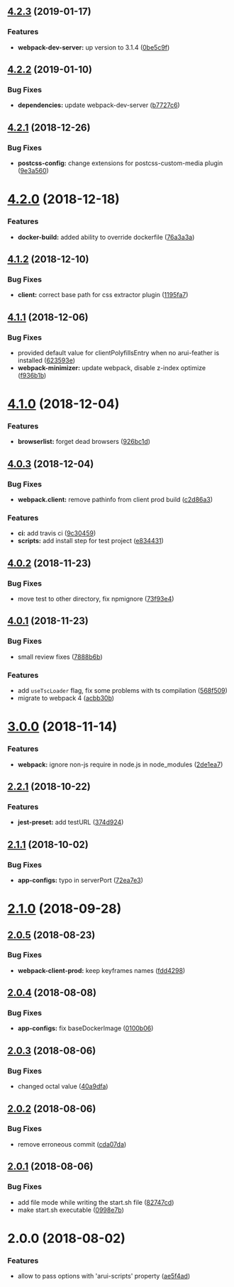 <a name="4.2.3"></a>
## [4.2.3](https://github.com/alfa-laboratory/arui-scripts/compare/v4.2.2...v4.2.3) (2019-01-17)


### Features

* **webpack-dev-server:** up version to 3.1.4 ([0be5c9f](https://github.com/alfa-laboratory/arui-scripts/commit/0be5c9f))



<a name="4.2.2"></a>
## [4.2.2](https://github.com/alfa-laboratory/arui-scripts/compare/v4.2.1...v4.2.2) (2019-01-10)


### Bug Fixes

* **dependencies:** update webpack-dev-server ([b7727c6](https://github.com/alfa-laboratory/arui-scripts/commit/b7727c6))



<a name="4.2.1"></a>
## [4.2.1](https://github.com/alfa-laboratory/arui-scripts/compare/v4.2.0...v4.2.1) (2018-12-26)


### Bug Fixes

* **postcss-config:** change extensions for postcss-custom-media plugin ([9e3a560](https://github.com/alfa-laboratory/arui-scripts/commit/9e3a560))



<a name="4.2.0"></a>
# [4.2.0](https://github.com/alfa-laboratory/arui-scripts/compare/v4.1.2...v4.2.0) (2018-12-18)


### Features

* **docker-build:** added ability to override dockerfile ([76a3a3a](https://github.com/alfa-laboratory/arui-scripts/commit/76a3a3a))



<a name="4.1.2"></a>
## [4.1.2](https://github.com/alfa-laboratory/arui-scripts/compare/v4.1.1...v4.1.2) (2018-12-10)


### Bug Fixes

* **client:** correct base path for css extractor plugin ([1195fa7](https://github.com/alfa-laboratory/arui-scripts/commit/1195fa7))



<a name="4.1.1"></a>
## [4.1.1](https://github.com/alfa-laboratory/arui-scripts/compare/v4.1.0...v4.1.1) (2018-12-06)


### Bug Fixes

* provided default value for clientPolyfillsEntry when no arui-feather is installed ([623593e](https://github.com/alfa-laboratory/arui-scripts/commit/623593e))
* **webpack-minimizer:** update webpack, disable z-index optimize ([f936b1b](https://github.com/alfa-laboratory/arui-scripts/commit/f936b1b))



<a name="4.1.0"></a>
# [4.1.0](https://github.com/alfa-laboratory/arui-scripts/compare/v4.0.3...v4.1.0) (2018-12-04)


### Features

* **browserlist:** forget dead browsers ([926bc1d](https://github.com/alfa-laboratory/arui-scripts/commit/926bc1d))



<a name="4.0.3"></a>
## [4.0.3](https://github.com/alfa-laboratory/arui-scripts/compare/v4.0.2...v4.0.3) (2018-12-04)


### Bug Fixes

* **webpack.client:** remove pathinfo from client prod build ([c2d86a3](https://github.com/alfa-laboratory/arui-scripts/commit/c2d86a3))


### Features

* **ci:** add travis ci ([9c30459](https://github.com/alfa-laboratory/arui-scripts/commit/9c30459))
* **scripts:** add install step for test project ([e834431](https://github.com/alfa-laboratory/arui-scripts/commit/e834431))



<a name="4.0.2"></a>
## [4.0.2](https://github.com/alfa-laboratory/arui-scripts/compare/v4.0.1...v4.0.2) (2018-11-23)


### Bug Fixes

* move test to other directory, fix npmignore ([73f93e4](https://github.com/alfa-laboratory/arui-scripts/commit/73f93e4))



<a name="4.0.1"></a>
## [4.0.1](https://github.com/alfa-laboratory/arui-scripts/compare/v3.0.0...v4.0.1) (2018-11-23)


### Bug Fixes

* small review fixes ([7888b6b](https://github.com/alfa-laboratory/arui-scripts/commit/7888b6b))


### Features

* add `useTscLoader` flag, fix some problems with ts compilation ([568f509](https://github.com/alfa-laboratory/arui-scripts/commit/568f509))
* migrate to webpack 4 ([acbb30b](https://github.com/alfa-laboratory/arui-scripts/commit/acbb30b))



<a name="3.0.0"></a>
# [3.0.0](https://github.com/alfa-laboratory/arui-scripts/compare/v2.2.1...v3.0.0) (2018-11-14)


### Features

* **webpack:** ignore non-js require in node.js in node_modules ([2de1ea7](https://github.com/alfa-laboratory/arui-scripts/commit/2de1ea7))



<a name="2.2.1"></a>
## [2.2.1](https://github.com/alfa-laboratory/arui-scripts/compare/v2.1.1...v2.2.1) (2018-10-22)


### Features

* **jest-preset:** add testURL ([374d924](https://github.com/alfa-laboratory/arui-scripts/commit/374d924))



<a name="2.1.1"></a>
## [2.1.1](https://github.com/alfa-laboratory/arui-scripts/compare/v2.1.0...v2.1.1) (2018-10-02)


### Bug Fixes

* **app-configs:** typo in serverPort ([72ea7e3](https://github.com/alfa-laboratory/arui-scripts/commit/72ea7e3))



<a name="2.1.0"></a>
# [2.1.0](https://github.com/alfa-laboratory/arui-scripts/compare/v2.0.5...v2.1.0) (2018-09-28)



<a name="2.0.5"></a>
## [2.0.5](https://github.com/alfa-laboratory/arui-scripts/compare/v2.0.4...v2.0.5) (2018-08-23)


### Bug Fixes

* **webpack-client-prod:** keep keyframes names ([fdd4298](https://github.com/alfa-laboratory/arui-scripts/commit/fdd4298))



<a name="2.0.4"></a>
## [2.0.4](https://github.com/alfa-laboratory/arui-scripts/compare/v2.0.3...v2.0.4) (2018-08-08)


### Bug Fixes

* **app-configs:** fix baseDockerImage ([0100b06](https://github.com/alfa-laboratory/arui-scripts/commit/0100b06))



<a name="2.0.3"></a>
## [2.0.3](https://github.com/alfa-laboratory/arui-scripts/compare/v2.0.2...v2.0.3) (2018-08-06)


### Bug Fixes

* changed octal value ([40a9dfa](https://github.com/alfa-laboratory/arui-scripts/commit/40a9dfa))



<a name="2.0.2"></a>
## [2.0.2](https://github.com/alfa-laboratory/arui-scripts/compare/v2.0.1...v2.0.2) (2018-08-06)


### Bug Fixes

* remove erroneous commit ([cda07da](https://github.com/alfa-laboratory/arui-scripts/commit/cda07da))



<a name="2.0.1"></a>
## [2.0.1](https://github.com/alfa-laboratory/arui-scripts/compare/v2.0.0...v2.0.1) (2018-08-06)


### Bug Fixes

* add file mode while writing the start.sh file ([82747cd](https://github.com/alfa-laboratory/arui-scripts/commit/82747cd))
* make start.sh executable ([0998e7b](https://github.com/alfa-laboratory/arui-scripts/commit/0998e7b))



<a name="2.0.0"></a>
# 2.0.0 (2018-08-02)


### Features

* allow to pass options with 'arui-scripts' property ([ae5f4ad](https://github.com/alfa-laboratory/arui-scripts/commit/ae5f4ad))



